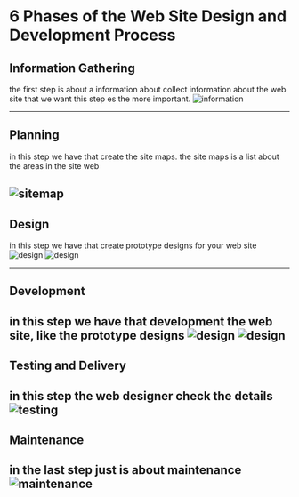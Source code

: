 # 6 Phases of the Web Site Design and Development Process



## Information Gathering
the first step is about a information about collect information about the web site that we want 
this step es the more important.
![information](https://www.tobmagazine.com/wp-content/uploads/2014/09/tob-magazine-revista-5-metodos-efectivos-recolectar-informacion-nuevos-mercados-branding-packaging-guayaquil-quito-ecuador-052-03.jpg) 

---

## Planning
in this step we have that create the site maps.
the site maps is a list about the areas in the site web

![sitemap](https://mitchussey.files.wordpress.com/2011/11/website_sitemap.jpg) 
--
## Design
in this step we have that create prototype designs for your web site
![design](https://miro.medium.com/max/586/1*Fa0CstVTI01f4kx9R-5mXw.jpeg) 
![design](https://miro.medium.com/max/700/1*trggiQXi98FQ_PyN_FOq7g.jpeg) 

---
## Development
 in this step we have that development the web site, like the prototype designs
![design](https://crealab.com.mx/wp-content/uploads/2020/07/desarrollo-web-dise%C3%B1o.jpg)
![design](https://crealab.com.mx/wp-content/uploads/2020/07/desarrollo-web-tecnologias.png) 
---
## Testing and Delivery

in this step the web designer check the details 
![testing](https://bq0bv2pfp7s3b2p191gj1r31-wpengine.netdna-ssl.com/wp-content/uploads/2018/06/7-Tips-to-Successful-EHS-Software-Implementation.png) 
---
## Maintenance
																										
in the last step just is about maintenance
![maintenance](http://www.krishnawebtechnologies.com/images/services/website_maintenance.jpg) 
---

